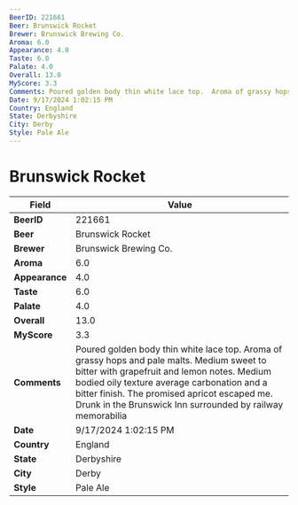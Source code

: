 ```yaml
---
BeerID: 221661
Beer: Brunswick Rocket
Brewer: Brunswick Brewing Co.
Aroma: 6.0
Appearance: 4.0
Taste: 6.0
Palate: 4.0
Overall: 13.0
MyScore: 3.3
Comments: Poured golden body thin white lace top.  Aroma of grassy hops and pale malts.  Medium sweet to bitter with grapefruit and lemon notes.  Medium bodied oily texture average carbonation and a bitter finish.  The promised apricot escaped me. Drunk in the Brunswick Inn surrounded by railway memorabilia
Date: 9/17/2024 1:02:15 PM
Country: England
State: Derbyshire
City: Derby
Style: Pale Ale
---
```


# Brunswick Rocket

| Field         | Value |
|---------------|-------|
| **BeerID** | 221661 |
| **Beer** | Brunswick Rocket |
| **Brewer** | Brunswick Brewing Co. |
| **Aroma** | 6.0 |
| **Appearance** | 4.0 |
| **Taste** | 6.0 |
| **Palate** | 4.0 |
| **Overall** | 13.0 |
| **MyScore** | 3.3 |
| **Comments** | Poured golden body thin white lace top.  Aroma of grassy hops and pale malts.  Medium sweet to bitter with grapefruit and lemon notes.  Medium bodied oily texture average carbonation and a bitter finish.  The promised apricot escaped me. Drunk in the Brunswick Inn surrounded by railway memorabilia  |
| **Date** | 9/17/2024 1:02:15 PM |
| **Country** | England |
| **State** | Derbyshire |
| **City** | Derby |
| **Style** | Pale Ale |
